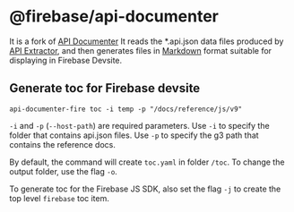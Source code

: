 # @firebase/api-documenter

It is a fork of [API Documenter](https://github.com/microsoft/rushstack/tree/master/apps/api-documenter)
It reads the *.api.json data files produced by [API Extractor](https://api-extractor.com/),
and then generates files in [Markdown](https://en.wikipedia.org/wiki/Markdown) format suitable for displaying in Firebase Devsite.

## Generate toc for Firebase devsite
`api-documenter-fire toc -i temp -p "/docs/reference/js/v9"`

`-i` and `-p` (`--host-path`) are required parameters.
Use `-i` to specify the folder that contains api.json files.
Use `-p` to specify the g3 path that contains the reference docs.

By default, the command will create `toc.yaml` in folder `/toc`. To change the output folder, use the flag `-o`.

To generate toc for the Firebase JS SDK, also set the flag `-j` to create the top level `firebase` toc item.